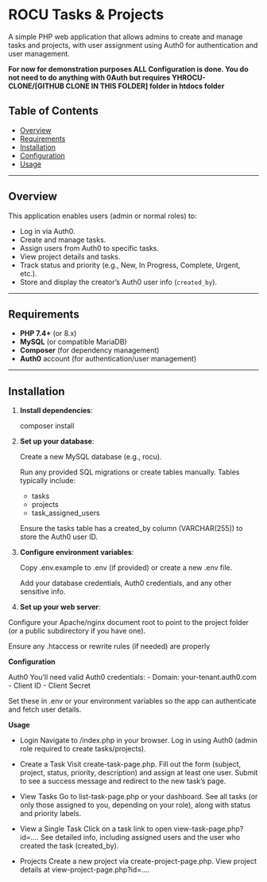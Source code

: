 # ROCU Tasks & Projects

A simple PHP web application that allows admins to create and manage tasks and projects, with user assignment using Auth0 for authentication and user management.

   **For now for demonstration purposes ALL Configuration is done. You do not need to do anything with 0Auth but requires YHROCU-CLONE/[GITHUB CLONE IN THIS FOLDER] folder in htdocs folder**

## Table of Contents

- [Overview](#overview)
- [Requirements](#requirements)
- [Installation](#installation)
- [Configuration](#configuration)
- [Usage](#usage)

---

## Overview

This application enables users (admin or normal roles) to:

- Log in via Auth0.
- Create and manage tasks.
- Assign users from Auth0 to specific tasks.
- View project details and tasks.
- Track status and priority (e.g., New, In Progress, Complete, Urgent, etc.).
- Store and display the creator’s Auth0 user info (`created_by`).

---

## Requirements

- **PHP 7.4+** (or 8.x)
- **MySQL** (or compatible MariaDB)
- **Composer** (for dependency management)
- **Auth0** account (for authentication/user management)

---

## Installation

1. **Install dependencies**:

   composer install

2. **Set up your database**:

   Create a new MySQL database (e.g., rocu).

   Run any provided SQL migrations or create tables manually. Tables typically include:
    - tasks
    - projects
    - task_assigned_users

    Ensure the tasks table has a created_by column (VARCHAR(255)) to store the Auth0 user ID.

3. **Configure environment variables**:

   Copy .env.example to .env (if provided) or create a new .env file.

   Add your database credentials, Auth0 credentials, and any other sensitive info.

4. **Set up your web server**:

  Configure your Apache/nginx document root to point to the project folder (or a public subdirectory if you have one).

  Ensure any .htaccess or rewrite rules (if needed) are properly

**Configuration**

   Auth0
   You’ll need valid Auth0 credentials:
    - Domain: your-tenant.auth0.com
    - Client ID
    - Client Secret

   Set these in .env or your environment variables so the app can authenticate and fetch user details.

**Usage**

   - Login
    Navigate to /index.php in your browser.
    Log in using Auth0 (admin role required to create tasks/projects).

   - Create a Task
    Visit create-task-page.php.
    Fill out the form (subject, project, status, priority, description) and assign at least one user.
    Submit to see a success message and redirect to the new task’s page.

   - View Tasks
    Go to list-task-page.php or your dashboard.
    See all tasks (or only those assigned to you, depending on your role), along with status and priority labels.

   - View a Single Task
    Click on a task link to open view-task-page.php?id=....
    See detailed info, including assigned users and the user who created the task (created_by).

   - Projects
    Create a new project via create-project-page.php.
    View project details at view-project-page.php?id=....
